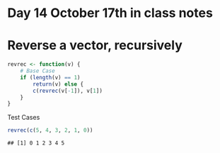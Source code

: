 Day 14 October 17th in class notes
========================================================

# Reverse a vector, recursively

```r
revrec <- function(v) {
    # Base Case
    if (length(v) == 1) 
        return(v) else {
        c(revrec(v[-1]), v[1])
    }
}
```


Test Cases

```r
revrec(c(5, 4, 3, 2, 1, 0))
```

```
## [1] 0 1 2 3 4 5
```







